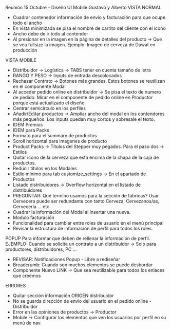 Reunión 15 Octubre - Diseño UI Mobile Gustavo y Alberto
VISTA NORMAL

-   Cuadrar contenedor información de envío y facturación para que ocupe todo el ancho
-   En vista minimizada se pisa el nombre de carrito del cliente con el icono
-   Ancho debe de ir todo al contendor
-   Al presionar en la imagen en la página de detalles del producto -> Que se vea fullsize la imagen. Ejemplo: Imagen de cerveza de Dawat en producción

VISTA MOBILE

-   Distribuidor -> Logística -> TABS tener en cuenta tamaño de letra
-   RANGO Y PESO -> Inputs de entrada descolocados
-   Rechazar Contrato -> Botones más grandes. Estos botones se reutilizan en el componente Modal
-   Al acceder pedido online en distribuidor -> Se pisa el texto de numero de pedido. Mirar en el componente de pedido online en Productor porque está actualizado el diseño.
-   Centrar semicirculo en los perfiles
-   Añadir/Editar productos -> Ampliar ancho del modal en los contendores más pequeños. Los inputs quedan muy cortos y sobresale el texto.
-   IDEM Premios
-   IDEM para Packs
-   Formato para el summary de productos
-   Scroll horizontal para imagenes de producto
-   Product Packs -> Títulos del Stepper muy pegados. Para el paso dos -> Estilos
-   Quitar icono de la cerveza que está encima de la chapa de la caja de productos.
-   Reducir títulos en los Modales
-   Estilo mínimo para tab customize_settings -> En el apartado de Productos
-   Listado distribuidores -> Overflow horizontal en el listado de distribuidores
-   PREGUNTAR: Qué termino usamos para la sección de fábricas? Usar Cervecera puede ser redundante con tanto Cerveza, Cervezanos/as, Cervecería ... etc.
-   Cuadrar la información del Modal al insertar una nueva.
-   Modulo facturación
-   Funcionalidad para cambiar entre roles de usuario en el menú principal
-   Revisar la estructura de información de perfil para todos los roles.

POPUP Para informar que deben de rellenar la información de perfil. EJEMPLO: Cuando se solicita un contrato a un distribuidor -> Solo para productores, distribuidores, PC ...

-   REVISAR: Notificaciones Popup - Libre a rediseñar
-   Breadcrumb: Cuando son muchos elementos se puede desbordar
-   Componente Nuevo LINK -> Que sea reutilizable para todos los enlaces que creemos

ERRORES

-   Quitar sección información ORIGEN distribuidor
-   No se guarda dirección de envío del usuario en el pedido online - Distribuidor
-   Error en las opiniones de productos -> Productor
-   Mobile -> Configurar los elementos que ven los usuarios por perfil en su menú de nav.
